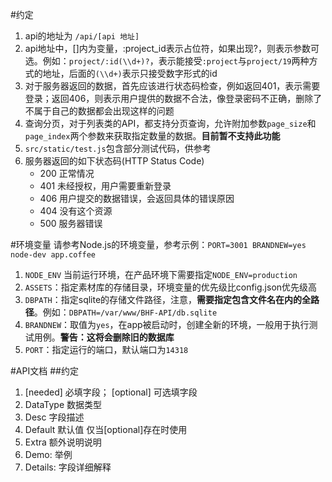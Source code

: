 #约定
1. api的地址为 `/api/[api 地址]`
2. api地址中，[]内为变量，:project_id表示占位符，如果出现?，则表示参数可选。例如：`project/:id(\\d+)?`，表示能接受`:project`与`project/19`两种方式的地址，后面的`(\\d+)`表示只接受数字形式的id
3. 对于服务器返回的数据，首先应该进行状态码检查，例如返回401，表示需要登录；返回406，则表示用户提供的数据不合法，像登录密码不正确，删除了不属于自己的数据都会出现这样的问题
4. 查询分页，对于列表类的API，都支持分页查询，允许附加参数`page_size`和`page_index`两个参数来获取指定数量的数据。**目前暂不支持此功能**
5. `src/static/test.js`包含部分测试代码，供参考
6. 服务器返回的如下状态码(HTTP Status Code)
	* 200 正常情况
	* 401 未经授权，用户需要重新登录
	* 406 用户提交的数据错误，会返回具体的错误原因
	* 404 没有这个资源
	* 500 服务器错误

#环境变量
请参考Node.js的环境变量，参考示例：`PORT=3001 BRANDNEW=yes node-dev app.coffee`

1. `NODE_ENV` 当前运行环境，在产品环境下需要指定`NODE_ENV=production`
2. `ASSETS`：指定素材库的存储目录，环境变量的优先级比config.json优先级高
3. `DBPATH`：指定sqlite的存储文件路径，注意，**需要指定包含文件名在内的全路径**。例如：`DBPATH=/var/www/BHF-API/db.sqlite`
4. `BRANDNEW`：取值为`yes`，在app被启动时，创建全新的环境，一般用于执行测试用例。**警告：这将会删除旧的数据库**
5. `PORT`：指定运行的端口，默认端口为`14318`

#API文档
##约定
1. [needed] 必填字段； [optional] 可选填字段
2. DataType 数据类型
3. Desc 字段描述
5. Default 默认值 仅当[optional]存在时使用
4. Extra 额外说明说明
5. Demo: 举例
6. Details: 字段详细解释